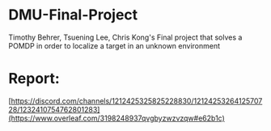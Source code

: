 # DMU-Final-Project
Timothy Behrer, Tsuening Lee, Chris Kong's Final project that solves a POMDP in order to localize a target in an unknown environment

# Report:
[https://discord.com/channels/1212425325825228830/1212425326412570728/1232410754762801283](https://www.overleaf.com/3198248937qvgbyzwzvzqw#e62b1c)

